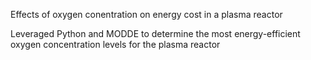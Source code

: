 Effects of oxygen conentration on energy cost in a plasma reactor

Leveraged Python and MODDE to determine the most energy-efficient oxygen concentration levels for the plasma reactor
